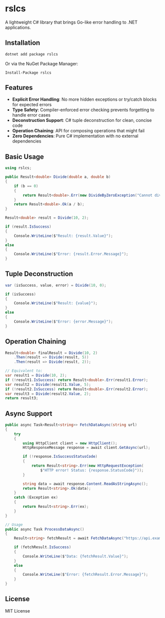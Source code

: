 ﻿# rslcs

A lightweight C# library that brings Go-like error handling to .NET applications.

## Installation

```bash
dotnet add package rslcs
```

Or via the NuGet Package Manager:

```
Install-Package rslcs
```

## Features

- **Explicit Error Handling**: No more hidden exceptions or try/catch blocks for expected errors
- **Type Safety**: Compiler-enforced error checking prevents forgetting to handle error cases
- **Deconstruction Support**: C# tuple deconstruction for clean, concise code
- **Operation Chaining**: API for composing operations that might fail
- **Zero Dependencies**: Pure C# implementation with no external dependencies

## Basic Usage

```csharp
using rslcs;

public Result<double> Divide(double a, double b)
{
    if (b == 0)
    {
        return Result<double>.Err(new DivideByZeroException("Cannot divide by zero"));
    }
    return Result<double>.Ok(a / b);
}

Result<double> result = Divide(10, 2);

if (result.IsSuccess)
{
    Console.WriteLine($"Result: {result.Value}");
}
else
{
    Console.WriteLine($"Error: {result.Error.Message}");
}
```

## Tuple Deconstruction

```csharp
var (isSuccess, value, error) = Divide(10, 0);

if (isSuccess)
{
    Console.WriteLine($"Result: {value}");
}
else
{
    Console.WriteLine($"Error: {error.Message}");
}
```

## Operation Chaining

```csharp
Result<double> finalResult = Divide(10, 2)
    .Then(result => Divide(result, 5))
    .Then(result => Divide(result, 2));

// Equivalent to:
var result1 = Divide(10, 2);
if (!result1.IsSuccess) return Result<double>.Err(result1.Error);
var result2 = Divide(result1.Value, 5);
if (!result2.IsSuccess) return Result<double>.Err(result2.Error);
var result3 = Divide(result2.Value, 2);
return result3;
```

## Async Support

```csharp
public async Task<Result<string>> FetchDataAsync(string url)
{
    try
    {
        using HttpClient client = new HttpClient();
        HttpResponseMessage response = await client.GetAsync(url);

        if (!response.IsSuccessStatusCode)
        {
            return Result<string>.Err(new HttpRequestException(
                $"HTTP error! Status: {response.StatusCode}"));
        }

        string data = await response.Content.ReadAsStringAsync();
        return Result<string>.Ok(data);
    }
    catch (Exception ex)
    {
        return Result<string>.Err(ex);
    }
}

// Usage
public async Task ProcessDataAsync()
{
    Result<string> fetchResult = await FetchDataAsync("https://api.example.com/data");

    if (fetchResult.IsSuccess)
    {
        Console.WriteLine($"Data: {fetchResult.Value}");
    }
    else
    {
        Console.WriteLine($"Error: {fetchResult.Error.Message}");
    }
}
```

## License

MIT License